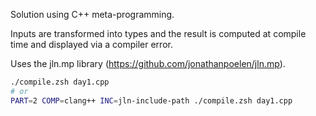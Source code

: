 Solution using C++ meta-programming.

Inputs are transformed into types and the result is computed at compile time and displayed via a compiler error.

Uses the jln.mp library (https://github.com/jonathanpoelen/jln.mp).

```sh
./compile.zsh day1.cpp
# or
PART=2 COMP=clang++ INC=jln-include-path ./compile.zsh day1.cpp
```
